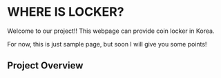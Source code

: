 # WHERE IS LOCKER?

Welcome to our project!! This webpage can provide coin locker in Korea.

For now, this is just sample page, but soon I will give you some points!

## Project Overview

